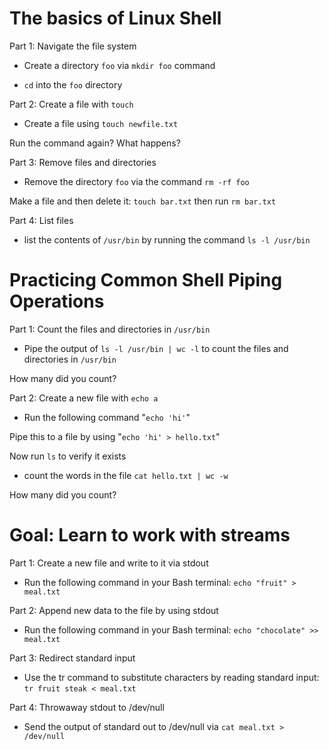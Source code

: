 # The basics of Linux Shell

Part 1: Navigate the file system
- Create a directory `foo` via `mkdir foo` command

- `cd` into the `foo` directory

Part 2: Create a file with `touch`
- Create a file using `touch newfile.txt`

Run the command again? What happens?

Part 3: Remove files and directories
- Remove the directory `foo` via the command `rm -rf foo`

Make a file and then delete it: `touch bar.txt` then run `rm bar.txt`

Part 4: List files
- list the contents of `/usr/bin` by running the command `ls -l /usr/bin`

# Practicing Common Shell Piping Operations

Part 1: Count the files and directories in `/usr/bin`
- Pipe the output of `ls -l /usr/bin | wc -l` to count the files and directories in `/usr/bin`

How many did you count?

Part 2: Create a new file with `echo a`
- Run the following command "`echo 'hi'`"

Pipe this to a file by using "`echo 'hi' > hello.txt`"

Now run `ls` to verify it exists

- count the words in the file `cat hello.txt | wc -w`

How many did you count?

# Goal: Learn to work with streams

Part 1: Create a new file and write to it via stdout
- Run the following command in your Bash terminal: `echo "fruit" > meal.txt`

Part 2: Append new data to the file by using stdout
- Run the following command in your Bash terminal: `echo "chocolate" >> meal.txt`

Part 3: Redirect standard input
- Use the tr command to substitute characters by reading standard input: `tr fruit steak < meal.txt`

Part 4: Throwaway stdout to /dev/null
- Send the output of standard out to /dev/null via `cat meal.txt > /dev/null`

